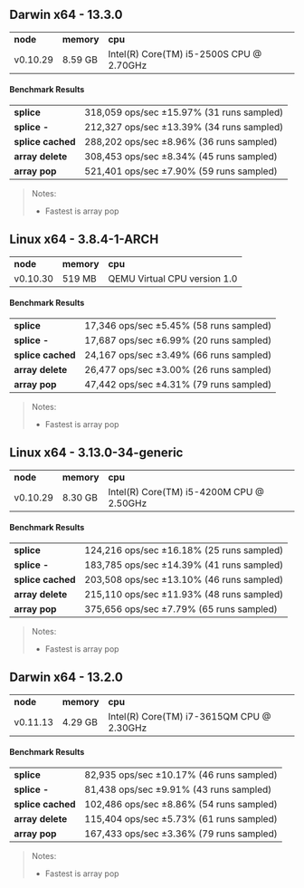 Darwin x64 - 13.3.0
-----

<table><tr><td><b>node</b></td><td><b>memory</b></td><td><b>cpu</b></td></tr><tr><td>v0.10.29</td><td>8.59 GB</td><td>Intel(R) Core(TM) i5-2500S CPU @ 2.70GHz</td></tr></table>

#### Benchmark Results ####

<table><tr><td><b>splice</b></td><td>318,059 ops/sec ±15.97% (31 runs sampled)</td></tr><tr><td><b>splice -</b></td><td>212,327 ops/sec ±13.39% (34 runs sampled)</td></tr><tr><td><b>splice cached</b></td><td>288,202 ops/sec ±8.96% (36 runs sampled)</td></tr><tr><td><b>array delete</b></td><td>308,453 ops/sec ±8.34% (45 runs sampled)</td></tr><tr><td><b>array pop</b></td><td>521,401 ops/sec ±7.90% (59 runs sampled)</td></tr></table>

> Notes:
> - Fastest is array pop

Linux x64 - 3.8.4-1-ARCH
-----

<table><tr><td><b>node</b></td><td><b>memory</b></td><td><b>cpu</b></td></tr><tr><td>v0.10.30</td><td>519 MB</td><td>QEMU Virtual CPU version 1.0</td></tr></table>

#### Benchmark Results ####

<table><tr><td><b>splice</b></td><td>17,346 ops/sec ±5.45% (58 runs sampled)</td></tr><tr><td><b>splice -</b></td><td>17,687 ops/sec ±6.99% (20 runs sampled)</td></tr><tr><td><b>splice cached</b></td><td>24,167 ops/sec ±3.49% (66 runs sampled)</td></tr><tr><td><b>array delete</b></td><td>26,477 ops/sec ±3.00% (26 runs sampled)</td></tr><tr><td><b>array pop</b></td><td>47,442 ops/sec ±4.31% (79 runs sampled)</td></tr></table>

> Notes:
> - Fastest is array pop

Linux x64 - 3.13.0-34-generic
-----

<table><tr><td><b>node</b></td><td><b>memory</b></td><td><b>cpu</b></td></tr><tr><td>v0.10.29</td><td>8.30 GB</td><td>Intel(R) Core(TM) i5-4200M CPU @ 2.50GHz</td></tr></table>

#### Benchmark Results ####

<table><tr><td><b>splice</b></td><td>124,216 ops/sec ±16.18% (25 runs sampled)</td></tr><tr><td><b>splice -</b></td><td>183,785 ops/sec ±14.39% (41 runs sampled)</td></tr><tr><td><b>splice cached</b></td><td>203,508 ops/sec ±13.10% (46 runs sampled)</td></tr><tr><td><b>array delete</b></td><td>215,110 ops/sec ±11.93% (48 runs sampled)</td></tr><tr><td><b>array pop</b></td><td>375,656 ops/sec ±7.79% (65 runs sampled)</td></tr></table>

> Notes:
> - Fastest is array pop

Darwin x64 - 13.2.0
-----

<table><tr><td><b>node</b></td><td><b>memory</b></td><td><b>cpu</b></td></tr><tr><td>v0.11.13</td><td>4.29 GB</td><td>Intel(R) Core(TM) i7-3615QM CPU @ 2.30GHz</td></tr></table>

#### Benchmark Results ####

<table><tr><td><b>splice</b></td><td>82,935 ops/sec ±10.17% (46 runs sampled)</td></tr><tr><td><b>splice -</b></td><td>81,438 ops/sec ±9.91% (43 runs sampled)</td></tr><tr><td><b>splice cached</b></td><td>102,486 ops/sec ±8.86% (54 runs sampled)</td></tr><tr><td><b>array delete</b></td><td>115,404 ops/sec ±5.73% (61 runs sampled)</td></tr><tr><td><b>array pop</b></td><td>167,433 ops/sec ±3.36% (79 runs sampled)</td></tr></table>

> Notes:
> - Fastest is array pop

